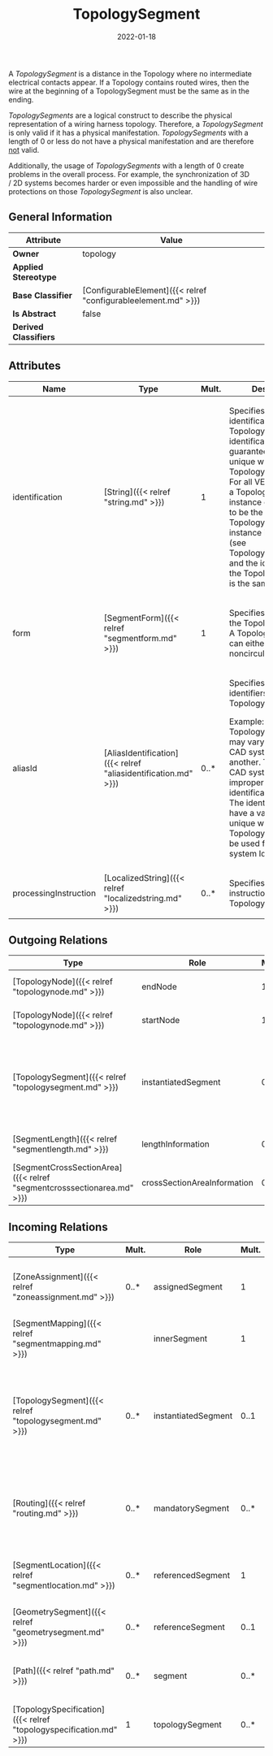 ﻿---
title: TopologySegment
toc: false
type: specs
date: "2022-01-18"
draft: false
specification: VEC
version: 1.2.2
documentType: "Recommendation"
elementType: Class
classes:
  - TopologySegment
menu_name: vec-1.2.2
---
<p> A <i>TopologySegment</i> is a distance in the Topology where no intermediate electrical contacts appear. If a Topology contains routed wires, then the wire at the beginning of a TopologySegment must be the same as in the ending.      </p>      <p> <i>TopologySegments</i> are a logical construct to describe the physical representation of a wiring harness topology. Therefore, a <i>TopologySegment</i> is only valid if it has a physical manifestation. <i>TopologySegments</i> with a length of 0 or less do not have a physical manifestation and are therefore <u>not</u> valid.      </p>      <p> Additionally, the usage of <i>TopologySegments</i> with a length of 0 create problems in the overall process. For example, the synchronization of 3D /&#160;2D&#160;systems becomes harder or even impossible and the handling of wire protections on those <i>TopologySegment</i> is also unclear.      </p>

## General Information

| Attribute               | Value |
|-------------------------|-------|
| **Owner**               | topology |
| **Applied Stereotype**  |   |
| **Base Classifier**     | [ConfigurableElement]({{< relref "configurableelement.md" >}})<br/>  |
| **Is Abstract**         | false |
| **Derived Classifiers** |   |

## Attributes
|  Name  |  Type  |  Mult.  |  Description  |  Owning Classifier  |
|--------|--------|---------|---------------|--------------|
|identification | [String]({{< relref "string.md" >}}) | 1 | <p> Specifies a unique identification of the TopologySegment. The identification is guaranteed to be unique within the TopologySpecification. For all VEC-documents a TopologySegment-instance can be trusted to be the same if the TopologySpecification-instance is the same (see TopologySpecification) and the identification of the TopologySegment is the same.      </p> | [TopologySegment]({{< relref "topologysegment.md" >}}) |
|form | [SegmentForm]({{< relref "segmentform.md" >}}) | 1 | <p>Specifies the form of the TopologySegment. A TopologySegment can either be circular or noncircular.  </p> | [TopologySegment]({{< relref "topologysegment.md" >}}) |
|aliasId | [AliasIdentification]({{< relref "aliasidentification.md" >}}) | 0..* | <p> Specifies additional identifiers for the TopologySegment.      </p>      <p> Example: TopologySegment Ids may vary from one CAD system export to another. Therefore, the CAD system Id is improper for identification attribute. The identification shall have a value which is unique within the Topology. AliasId may be used for the CAD system Id.      </p> | [TopologySegment]({{< relref "topologysegment.md" >}}) |
|processingInstruction | [LocalizedString]({{< relref "localizedstring.md" >}}) | 0..* | <p> Specifies processing instructions for the TopologySegment.      </p> | [TopologySegment]({{< relref "topologysegment.md" >}}) |

## Outgoing Relations
|    Type  |   Role   |   Mult.   |   Mult.   |   Description   |
|----------|----------|-----------|-----------|-----------------|
| [TopologyNode]({{< relref "topologynode.md" >}}) | endNode | 1 | 0..* | References the TopologyNode where the TopologySegment ends. |
| [TopologyNode]({{< relref "topologynode.md" >}}) | startNode | 1 | 0..* | References the TopologyNode where the TopologySegment starts. |
| [TopologySegment]({{< relref "topologysegment.md" >}}) | instantiatedSegment | 0..1 | 0..* | <p> If this <i>TopologySegment</i> is an instance of another <i>To</i><i>pologySegment </i>that is defined elsewhere (e.g. the topology of an assembly), then the instantiated may be referenced here.      </p> |
| [SegmentLength]({{< relref "segmentlength.md" >}}) | lengthInformation | 0..* | 1 | Specifies the different SegmentLengths of the TopologySegment. |
| [SegmentCrossSectionArea]({{< relref "segmentcrosssectionarea.md" >}}) | crossSectionAreaInformation | 0..* | 1 | Specifies the different SegmentCrossSectionAreas of the TopologySegment. |
##  Incoming Relations
|    Type  |   Mult.  |   Role    |   Mult.   |   Description  |
|----------|----------|-----------|-----------|----------------|
| [ZoneAssignment]({{< relref "zoneassignment.md" >}}) | 0..* | assignedSegment | 1 | <p> The <i>TopologySegment</i> that is assigned to <i>TopologyZone</i> with this <i>ZoneAssignment.</i>      </p> |
| [SegmentMapping]({{< relref "segmentmapping.md" >}}) |  | innerSegment | 1 |  |
| [TopologySegment]({{< relref "topologysegment.md" >}}) | 0..* | instantiatedSegment | 0..1 | <p> If this <i>TopologySegment</i> is an instance of another <i>To</i><i>pologySegment </i>that is defined elsewhere (e.g. the topology of an assembly), then the instantiated may be referenced here.      </p> |
| [Routing]({{< relref "routing.md" >}}) | 0..* | mandatorySegment | 0..* | Specifies some constraints for the routing. If the path of the routing is recalculated the referenced segments must be visited. |
| [SegmentLocation]({{< relref "segmentlocation.md" >}}) | 0..* | referencedSegment | 1 | <p> References the <i>TopologySegment</i> on which the Location is located.      </p> |
| [GeometrySegment]({{< relref "geometrysegment.md" >}}) | 0..* | referenceSegment | 0..1 | References the TopologySegment that is represented by the GeometrySegment. |
| [Path]({{< relref "path.md" >}}) | 0..* | segment | 0..* | Specifies an ordered list of TopologySegments the routing goes through. |
| [TopologySpecification]({{< relref "topologyspecification.md" >}}) | 1 | topologySegment | 0..* | Specifies the TopologySegments defined by the TopologySpecification. |
